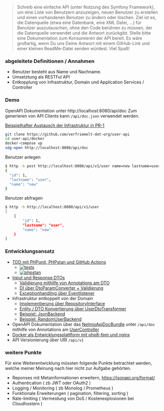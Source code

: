 > Schreib eine einfache API (unter Nutzung des Symfony Framework), um eine Liste von Benutzern anzuzeigen, neuen Benutzer zu erstellen und einen vorhandenen Benutzer zu ändern oder löschen. Ziel ist es, die Datenquelle (etwa eine Datenbank, eine XML Datei, ...) für Benutzer auszutauschen, ohne den Code berühren zu müssen, der die Datenquelle verwendet und die Antwort zurückgibt. Stelle bitte eine Dokumentation zum Konsumieren der API bereit. Es wäre großartig, wenn Du uns Deine Antwort mit einem GitHub-Link und einer kleinen ReadMe-Datei senden würdest. Viel Spaß!

### abgeleitete Definitionen / Annahmen

 - Benutzer besteht aus Name und Nachname.
 - Umsetztung als RESTFul API
 - Entkopplung von Infrastruktur, Domain und Application Services / Controller

### Demo

OpenAPI Dokumentation unter http://localhost:8080/api/doc
Zum generieren von API Clients kann `/api/doc.json` verwendet werden.

[Beispielhafter Austausch der Infrastruktur in PR-1](https://github.com/verfriemelt-dot-org/user-api/pull/1)


```sh
git clone https://github.com/verfriemelt-dot-org/user-api
cd user-api/docker
docker-compose up
xdg-open http://localhost:8080/api/doc
```

Benutzer anlegen
```sh
$ http -b post http://localhost:8080/api/v1/user name=new lastname=user
{
  "id": 1,
  "lastname": "user",
  "name": "new"
}
```

Benutzer abfragen
```sh
$ http -b http://localhost:8080/api/v1/user
[
    {
        "id": 1,
        "lastname": "user",
        "name": "new"
    }
]
```

### Entwicklungsansatz

 - [TDD mit PHPunit, PHPstan und GitHub Actions](https://github.com/verfriemelt-dot-org/user-api/tree/main/tests)
   - [![tests](https://github.com/verfriemelt-dot-org/user-api/actions/workflows/tests.yml/badge.svg)](https://github.com/verfriemelt-dot-org/user-api/actions/workflows/tests.yml)
   - [![phpstan](https://github.com/verfriemelt-dot-org/user-api/actions/workflows/phpstan.yml/badge.svg)](https://github.com/verfriemelt-dot-org/user-api/actions/workflows/phpstan.yml)
 - [Input und Response DTOs](https://github.com/verfriemelt-dot-org/user-api/tree/main/src/Domain/User)
   - [Validierung mithilfe von Annotations am DTO](https://github.com/verfriemelt-dot-org/user-api/blob/main/src/Domain/User/UserInputDto.php)
   - [DI über DtoParamConverter + Validierung](https://github.com/verfriemelt-dot-org/user-api/blob/main/src/DtoParamConverter.php)
   - [Exceptionhandling über Eventlistener](https://github.com/verfriemelt-dot-org/user-api/blob/main/src/EventListener/ExceptionListener.php)
 - Infrastruktur entkoppelt von der Domain
   - [Implementierung über RepositoryInterface](https://github.com/verfriemelt-dot-org/user-api/blob/main/src/Domain/User/UserRepositoryInterface.php)
   - [Entity / DTO Konvertierung über UserDtoTransformer](https://github.com/verfriemelt-dot-org/user-api/blob/main/src/Infrastructure/UserDtoTransformer.php)
   - [Beispiel: JsonBackend](https://github.com/verfriemelt-dot-org/user-api/tree/main/src/Infrastructure/JsonUser)
   - [Beispiel: RandomUserBackend](https://github.com/verfriemelt-dot-org/user-api/tree/main/src/Infrastructure/RandomUser)
 - OpenAPI Dokumentation über das [NelmioApiDocBundle](https://github.com/nelmio/NelmioApiDocBundle) unter `/api/doc` mithilfe von Annotations am [UserController](https://github.com/verfriemelt-dot-org/user-api/blob/main/src/Controller/UserController.php)
 - [Docker als Entwicklungsplattform mit php8-fpm und nginx](https://github.com/verfriemelt-dot-org/user-api/tree/main/docker)
 - API Versionierung über URI `/api/v1`

### weitere Punkte

Für eine Weiterentwicklung müssten folgende Punkte betrachtet werden, welche meiner Meinung nach hier nicht zur Aufgabe gehörten.

 - Reponses mit Metainformationen erweitern, https://jsonapi.org/format/
 - Authentication ( zb JWT oder OAuth2 )
 - Logging / Monitoring ( zb Monolog / Prometheus )
 - Funktionale Erweiterungen ( pagination, filtering, sorting )
 - Rate-limiting ( Vermeidung von DoS / Kostenexplosionen bei Cloudhostern )